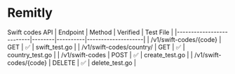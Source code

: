 # Remitly
Swift codes API
| Endpoint                 | Method | Verified | Test File          |
|--------------------------|--------|----------|--------------------|
| /v1/swift-codes/{code}   | GET    | ✅       | swift_test.go      |
| /v1/swift-codes/country/ | GET    | ✅       | country_test.go    |
| /v1/swift-codes          | POST   | ✅       | create_test.go     |
| /v1/swift-codes/{code}   | DELETE | ✅       | delete_test.go     |
